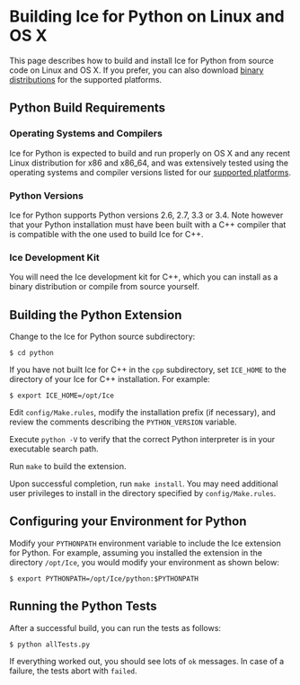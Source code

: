 # Building Ice for Python on Linux and OS X

This page describes how to build and install Ice for Python from source code on Linux and OS X. If you prefer, you can also download [binary distributions](https://zeroc.com/download.html) for the supported platforms.

## Python Build Requirements

### Operating Systems and Compilers

Ice for Python is expected to build and run properly on OS X and any recent Linux distribution for x86 and x86_64, and was extensively tested using the operating systems and compiler versions listed for our [supported platforms](https://zeroc.com/platforms_3_6_0.html).

### Python Versions

Ice for Python supports Python versions 2.6, 2.7, 3.3 or 3.4. Note however that your Python installation must have been built with a C++ compiler that is compatible with the one used to build Ice for C++.

### Ice Development Kit

You will need the Ice development kit for C++, which you can install as a binary distribution or compile from source yourself.

## Building the Python Extension

Change to the Ice for Python source subdirectory:

    $ cd python

If you have not built Ice for C++ in the ```cpp``` subdirectory, set ```ICE_HOME``` to the directory of your Ice for C++ installation. For example:

    $ export ICE_HOME=/opt/Ice

Edit ```config/Make.rules```, modify the installation prefix (if necessary), and review the comments describing the ```PYTHON_VERSION``` variable.

Execute ```python -V``` to verify that the correct Python interpreter is in your executable search path.

Run ```make``` to build the extension.

Upon successful completion, run ```make install```. You may need additional user privileges to install in the directory specified by ```config/Make.rules```.

## Configuring your Environment for Python

Modify your ```PYTHONPATH``` environment variable to include the Ice extension for Python. For example, assuming you installed the extension in the directory ```/opt/Ice```, you would modify your environment as shown below:

    $ export PYTHONPATH=/opt/Ice/python:$PYTHONPATH

## Running the Python Tests

After a successful build, you can run the tests as follows:

    $ python allTests.py

If everything worked out, you should see lots of ```ok``` messages. In case of a failure, the tests abort with ```failed```.
